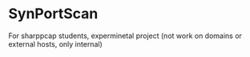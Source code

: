 # SynPortScan
For sharppcap students, experminetal project (not work on domains or external hosts, only internal)
